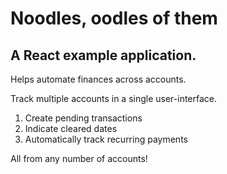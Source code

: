 # Noodles, oodles of them

## A React example application.

Helps automate finances across accounts.

Track multiple accounts in a single user-interface.

1. Create pending transactions
2. Indicate cleared dates
3. Automatically track recurring payments

All from any number of accounts!

